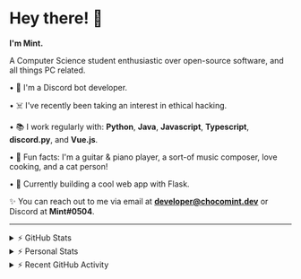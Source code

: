 # Hey there! 👋

**I'm Mint.**

A Computer Science student enthusiastic over open-source software, and all things PC related.

• 👾 I'm a Discord bot developer.

• ☠️ I've recently been taking an interest in ethical hacking.

• 📚 I work regularly with: **Python**, **Java**, **Javascript**, **Typescript**, **discord.py**, and **Vue.js**.

• 🍛 Fun facts: I'm a guitar & piano player, a sort-of music composer, love cooking, and a cat person!

• 🔎 Currently building a cool web app with Flask.

✨ You can reach out to me via email at **developer@chocomint.dev** or Discord at **Mint#0504**.

---

<details>
    <summary>⚡ GitHub Stats</summary>

<img height="150px" align="center" alt="Mint's GitHub Stats" src="https://github-readme-stats-lunarmint.vercel.app/api?username=lunarmint&count_private=true&show_icons=true&hide_title=true&hide_border=true&title_color=00ffdf&icon_color=00ffdf&text_color=141823&bg_color=0,4158d0,c850c0,ffcc70&include_all_commits=false"/>

<img height="150px" align="center" alt="Mint's Most Used Languages" src="https://github-readme-stats-lunarmint.vercel.app/api/top-langs/?username=lunarmint&hide_title=true&hide_border=true&langs_count=8&layout=compact&title_color=141823&bg_color=0,ffcc70,c850c0,4158d0"/>

</details>

<details>
    <summary>⚡ Personal Stats</summary>

<!--START_SECTION:waka-->
![Profile Views](http://img.shields.io/badge/Profile%20Views-1-blue)

![Lines of code](https://img.shields.io/badge/From%20Hello%20World%20I%27ve%20Written-165101%20lines%20of%20code-blue)

**I'm a Night 🦉** 

```text
🌞 Morning    89 commits     ██████░░░░░░░░░░░░░░░░░░░   23.92% 
🌆 Daytime    86 commits     █████░░░░░░░░░░░░░░░░░░░░   23.12% 
🌃 Evening    122 commits    ████████░░░░░░░░░░░░░░░░░   32.8% 
🌙 Night      75 commits     █████░░░░░░░░░░░░░░░░░░░░   20.16%

```
📅 **I'm Most Productive on Monday** 

```text
Monday       86 commits     █████░░░░░░░░░░░░░░░░░░░░   23.12% 
Tuesday      46 commits     ███░░░░░░░░░░░░░░░░░░░░░░   12.37% 
Wednesday    32 commits     ██░░░░░░░░░░░░░░░░░░░░░░░   8.6% 
Thursday     84 commits     █████░░░░░░░░░░░░░░░░░░░░   22.58% 
Friday       44 commits     ███░░░░░░░░░░░░░░░░░░░░░░   11.83% 
Saturday     48 commits     ███░░░░░░░░░░░░░░░░░░░░░░   12.9% 
Sunday       32 commits     ██░░░░░░░░░░░░░░░░░░░░░░░   8.6%

```


📊 **This Week I Spent My Time On** 

```text
💬 Programming Languages: 
Python                   51 mins             ████████████████████░░░░░   82.49% 
YAML                     4 mins              ██░░░░░░░░░░░░░░░░░░░░░░░   7.62% 
CSS                      3 mins              █░░░░░░░░░░░░░░░░░░░░░░░░   5.44% 
Bash                     1 min               ░░░░░░░░░░░░░░░░░░░░░░░░░   2.09% 
HTML                     1 min               ░░░░░░░░░░░░░░░░░░░░░░░░░   1.87%

🔥 Editors: 
PyCharm                  1 hr 2 mins         █████████████████████████   100.0%

🐱‍💻 Projects: 
test                     27 mins             ███████████░░░░░░░░░░░░░░   44.67% 
csc380                   26 mins             ██████████░░░░░░░░░░░░░░░   43.05% 
spotipyn                 7 mins              ███░░░░░░░░░░░░░░░░░░░░░░   12.25% 
Unknown Project          0 secs              ░░░░░░░░░░░░░░░░░░░░░░░░░   0.03%

💻 Operating System: 
Windows                  1 hr 2 mins         █████████████████████████   100.0%

```

**I Mostly Code in Python** 

```text
Python                   7 repos             ████████░░░░░░░░░░░░░░░░░   31.82% 
C                        5 repos             █████░░░░░░░░░░░░░░░░░░░░   22.73% 
Java                     3 repos             ███░░░░░░░░░░░░░░░░░░░░░░   13.64% 
Clojure                  2 repos             ██░░░░░░░░░░░░░░░░░░░░░░░   9.09% 
Scala                    2 repos             ██░░░░░░░░░░░░░░░░░░░░░░░   9.09%

```



 Last Updated on 14/11/2021
<!--END_SECTION:waka-->

</details>

<details>
    <summary>⚡ Recent GitHub Activity</summary>

<!--START_SECTION:activity-->
1. 🎉 Merged PR [#4](https://github.com/lunarmint/spotipyn/pull/4) in [lunarmint/spotipyn](https://github.com/lunarmint/spotipyn)
2. 🗣 Commented on [#4](https://github.com/lunarmint/spotipyn/issues/4) in [lunarmint/spotipyn](https://github.com/lunarmint/spotipyn)
3. 🗣 Commented on [#3](https://github.com/lunarmint/spotipyn/issues/3) in [lunarmint/spotipyn](https://github.com/lunarmint/spotipyn)
4. ❌ Closed PR [#3](https://github.com/lunarmint/spotipyn/pull/3) in [lunarmint/spotipyn](https://github.com/lunarmint/spotipyn)
5. 🎉 Merged PR [#125](https://github.com/ranimepiracy/chiya/pull/125) in [ranimepiracy/chiya](https://github.com/ranimepiracy/chiya)
<!--END_SECTION:activity-->

</details>
